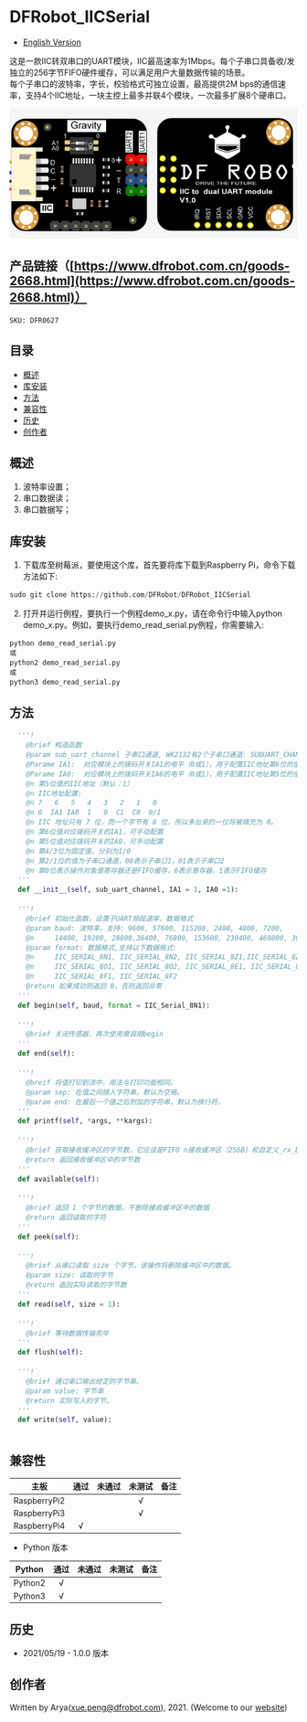 # DFRobot_IICSerial

- [English Version](./README.md)

这是一款IIC转双串口的UART模块，IIC最高速率为1Mbps。每个子串口具备收/发独立的256字节FIFO硬件缓存，可以满足用户大量数据传输的场景。<br>
每个子串口的波特率，字长，校验格式可独立设置，最高提供2M bps的通信速率，支持4个IIC地址，一块主控上最多并联4个模块，一次最多扩展8个硬串口。<br>

![产品效果图](../../resources/images/DFR0627.png)


## 产品链接（[https://www.dfrobot.com.cn/goods-2668.html](https://www.dfrobot.com.cn/goods-2668.html)）
    SKU: DFR0627 

## 目录

  * [概述](#概述)
  * [库安装](#库安装)
  * [方法](#方法)
  * [兼容性](#兼容性)
  * [历史](#历史)
  * [创作者](#创作者)

## 概述

1. 波特率设置；<br>
2. 串口数据读；<br>
3. 串口数据写；<br>

## 库安装
1. 下载库至树莓派，要使用这个库，首先要将库下载到Raspberry Pi，命令下载方法如下:<br>
```python
sudo git clone https://github.com/DFRobot/DFRobot_IICSerial
```
2. 打开并运行例程，要执行一个例程demo_x.py，请在命令行中输入python demo_x.py。例如，要执行demo_read_serial.py例程，你需要输入:<br>

```python
python demo_read_serial.py 
或 
python2 demo_read_serial.py 
或 
python3 demo_read_serial.py
```

## 方法

```python
  '''!
    @brief 构造函数
    @param sub_uart_channel 子串口通道, WK2132有2个子串口通道: SUBUART_CHANNEL_1 或 SUBUART_CHANNEL_2
    @Parame IA1:  对应模块上的拨码开关IA1的电平（0或1），用于配置IIC地址第6位的值，默认为1
    @Parame IA0:  对应模块上的拨码开关IA0的电平（0或1），用于配置IIC地址第5位的值，默认为1
    @n 第5位值的IIC地址（默认：1）
    @n IIC地址配置: 
    @n 7   6   5   4   3   2   1   0
    @n 0  IA1 IA0  1   0  C1  C0  0/1
    @n IIC 地址只有 7 位，而一个字节有 8 位，所以多出来的一位将被填充为 0。
    @n 第6位值对应拨码开关的IA1，可手动配置
    @n 第5位值对应拨码开关的IA0，可手动配置
    @n 第4/3位为固定值，分别为1/0
    @n 第2/1位的值为子串口通道，00表示子串口1，01表示子串口2
    @n 第0位表示操作对象是寄存器还是FIFO缓存，0表示寄存器，1表示FIFO缓存
  '''
  def __init__(self, sub_uart_channel, IA1 = 1, IA0 =1):
  
  '''!
    @brief 初始化函数，设置子UART频段速率，数据格式
    @param baud: 波特率，支持: 9600, 57600, 115200, 2400, 4800, 7200,
    @n     14400, 19200, 28800,38400, 76800, 153600, 230400, 460800, 307200, 921600
    @param format: 数据格式,支持以下数据格式:
    @n     IIC_SERIAL_8N1, IIC_SERIAL_8N2, IIC_SERIAL_8Z1,IIC_SERIAL_8Z2
    @n     IIC_SERIAL_8O1, IIC_SERIAL_8O2, IIC_SERIAL_8E1, IIC_SERIAL_8E2
    @n     IIC_SERIAL_8F1, IIC_SERIAL_8F2
    @return 如果成功则返回 0，否则返回非零
  '''
  def begin(self, baud, format = IIC_Serial_8N1):
  
  '''!
    @brief 关闭传感器，再次使用需调用begin
  '''
  def end(self):
  
  '''!
    @breif 将值打印到流中，用法与打印功能相同。
    @param sep: 在值之间插入字符串，默认为空格。
    @param end: 在最后一个值之后附加的字符串，默认为换行符。
  '''
  def printf(self, *args, **kargs):
  
  '''!
    @brief 获取接收缓冲区的字节数，它应该是FIFO n接收缓冲区（256B）和自定义_rx_buffer（31B）的总字节数。
    @return 返回接收缓冲区中的字节数
  '''
  def available(self):
  
  '''!
    @brief 返回 1 个字节的数据，不删除接收缓冲区中的数据
    @return 返回读取的字符
  '''
  def peek(self):
  
  '''!
    @brief 从串口读取 size 个字节，该操作将删除缓冲区中的数据。
    @param size: 读取的字节
    @return 返回实际读取的字节数
  '''
  def read(self, size = 1):
  
  '''!
    @brief 等待数据传输完毕
  '''
  def flush(self):
  
  '''!
    @brief 通过串口输出给定的字节串。
    @param value: 字节串
    @return 实际写入的字节。
  '''
  def write(self, value):
  
```

## 兼容性

| 主板         | 通过 | 未通过 | 未测试 | 备注 |
| ------------ | :--: | :----: | :----: | :--: |
| RaspberryPi2 |      |        |   √    |      |
| RaspberryPi3 |      |        |   √    |      |
| RaspberryPi4 |  √   |        |        |      |

* Python 版本

| Python  | 通过 | 未通过 | 未测试 | 备注 |
| ------- | :--: | :----: | :----: | ---- |
| Python2 |  √   |        |        |      |
| Python3 |  √   |        |        |      |

## 历史

- 2021/05/19 - 1.0.0 版本

## 创作者

Written by Arya(xue.peng@dfrobot.com), 2021. (Welcome to our [website](https://www.dfrobot.com/))






